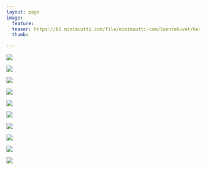 ```yaml
---
layout: page
image:
  feature:
  teaser: https://b2.minimuutti.com/file/minimuutti-com/luontokuvat/kes%C3%A4/13/DS64114-245px.jpg
  thumb:

---
```


![](https://b2.minimuutti.com/file/minimuutti-com/luontokuvat/kes%C3%A4/13/DS641091-800px.jpg)

![](https://b2.minimuutti.com/file/minimuutti-com/luontokuvat/kes%C3%A4/13/DS640861-800px.jpg)

![](https://b2.minimuutti.com/file/minimuutti-com/luontokuvat/kes%C3%A4/13/DS640591-800px.jpg)

![](https://b2.minimuutti.com/file/minimuutti-com/luontokuvat/kes%C3%A4/13/DS641001-800px.jpg)

![](https://b2.minimuutti.com/file/minimuutti-com/luontokuvat/kes%C3%A4/13/DS632981-800px.jpg)

![](https://b2.minimuutti.com/file/minimuutti-com/luontokuvat/kes%C3%A4/13/DS641381-800px.jpg)

![](https://b2.minimuutti.com/file/minimuutti-com/luontokuvat/kes%C3%A4/13/DS633041-800px.jpg)

![](https://b2.minimuutti.com/file/minimuutti-com/luontokuvat/kes%C3%A4/13/DS633081-800px.jpg)

![](https://b2.minimuutti.com/file/minimuutti-com/luontokuvat/kes%C3%A4/13/DS632951-800px.jpg)

![](https://b2.minimuutti.com/file/minimuutti-com/luontokuvat/kes%C3%A4/13/DS641141-800px.jpg)
